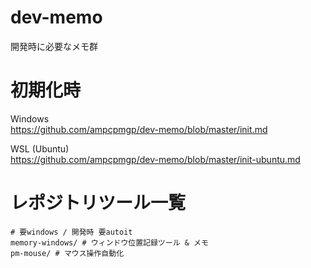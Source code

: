 # dev-memo
開発時に必要なメモ群

# 初期化時
Windows  
https://github.com/ampcpmgp/dev-memo/blob/master/init.md


WSL (Ubuntu)  
https://github.com/ampcpmgp/dev-memo/blob/master/init-ubuntu.md



# レポジトリツール一覧
```shell
# 要windows / 開発時 要autoit
memory-windows/ # ウィンドウ位置記録ツール & メモ
pm-mouse/ # マウス操作自動化
```
